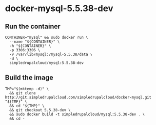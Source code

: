 # docker-mysql-5.5.38-dev

## Run the container

    CONTAINER="mysql" && sudo docker run \
      --name "${CONTAINER}" \
      -h "${CONTAINER}" \
      -p 3306:3306 \
      -v /var/lib/mysql:/mysql-5.5.38/data \
      -d \
      simpledrupalcloud/mysql:5.5.38-dev

## Build the image

    TMP="$(mktemp -d)" \
      && git clone http://git.simpledrupalcloud.com/simpledrupalcloud/docker-mysql.git "${TMP}" \
      && cd "${TMP}" \
      && git checkout 5.5.38-dev \
      && sudo docker build -t simpledrupalcloud/mysql:5.5.38-dev . \
      && cd -
